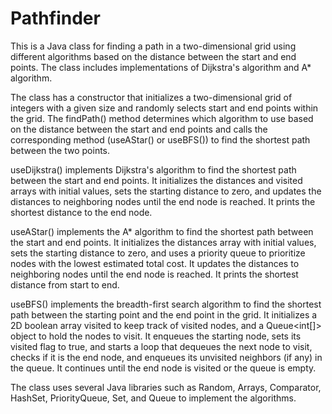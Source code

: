 # Pathfinder
This is a Java class for finding a path in a two-dimensional grid using different algorithms based on the distance between the start and end points. The class includes implementations of Dijkstra's algorithm and A* algorithm.

The class has a constructor that initializes a two-dimensional grid of integers with a given size and randomly selects start and end points within the grid. The findPath() method determines which algorithm to use based on the distance between the start and end points and calls the corresponding method (useAStar() or useBFS()) to find the shortest path between the two points.

useDijkstra() implements Dijkstra's algorithm to find the shortest path between the start and end points. It initializes the distances and visited arrays with initial values, sets the starting distance to zero, and updates the distances to neighboring nodes until the end node is reached. It prints the shortest distance to the end node.

useAStar() implements the A* algorithm to find the shortest path between the start and end points. It initializes the distances array with initial values, sets the starting distance to zero, and uses a priority queue to prioritize nodes with the lowest estimated total cost. It updates the distances to neighboring nodes until the end node is reached. It prints the shortest distance from start to end.

useBFS() implements the breadth-first search algorithm to find the shortest path between the starting point and the end point in the grid. It initializes a 2D boolean array visited to keep track of visited nodes, and a Queue<int[]> object to hold the nodes to visit. It enqueues the starting node, sets its visited flag to true, and starts a loop that dequeues the next node to visit, checks if it is the end node, and enqueues its unvisited neighbors (if any) in the queue. It continues until the end node is visited or the queue is empty.

The class uses several Java libraries such as Random, Arrays, Comparator, HashSet, PriorityQueue, Set, and Queue to implement the algorithms.
